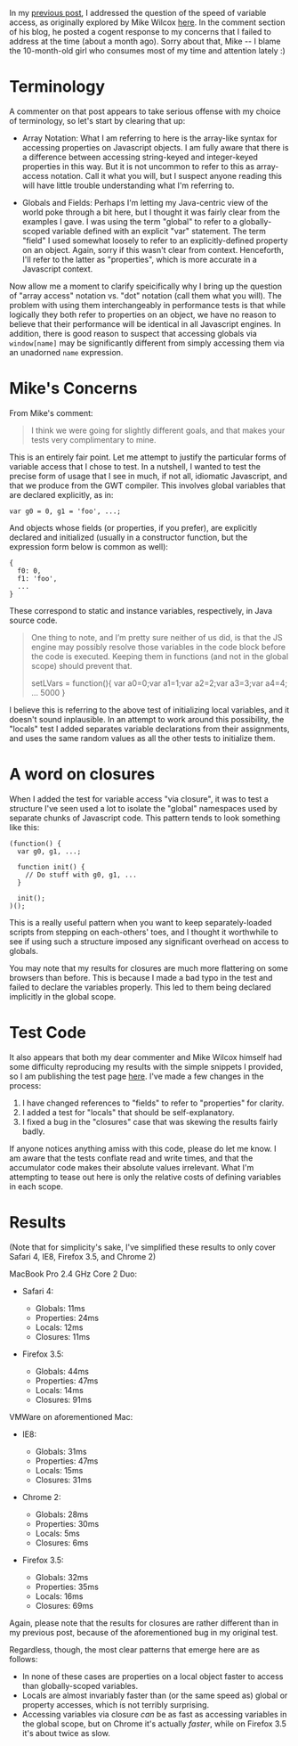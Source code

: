 In my [previous post][prev], I addressed the question of the speed of variable
access, as originally explored by Mike Wilcox [here][sitepen]. In the comment
section of his blog, he posted a cogent response to my concerns that I failed
to address at the time (about a month ago). Sorry about that, Mike -- I blame
the 10-month-old girl who consumes most of my time and attention lately :)

# Terminology

A commenter on that post appears to take serious offense with my choice of
terminology, so let's start by clearing that up:

- Array Notation: What I am referring to here is the array-like syntax for
accessing properties on Javascript objects. I am fully aware that there is a
difference between accessing string-keyed and integer-keyed properties in this
way. But it is not uncommon to refer to this as array-access notation. Call it
what you will, but I suspect anyone reading this will have little trouble
understanding what I'm referring to.

- Globals and Fields: Perhaps I'm letting my Java-centric view of the world
poke through a bit here, but I thought it was fairly clear from the examples
I gave.  I was using the term "global" to refer to a globally-scoped variable
defined with an explicit "var" statement. The term "field" I used somewhat
loosely to refer to an explicitly-defined property on an object. Again, sorry
if this wasn't clear from context. Henceforth, I'll refer to the latter as
"properties", which is more accurate in a Javascript context.

Now allow me a moment to clarify speicifically why I bring up the question of
"array access" notation vs. "dot" notation (call them what you will). The problem
with using them interchangeably in performance tests is that while logically
they both refer to properties on an object, we have no reason to believe that
their performance will be identical in all Javascript engines. In addition,
there is good reason to suspect that accessing globals via `window[name]` may
be significantly different from simply accessing them via an unadorned `name`
expression.

# Mike's Concerns

From Mike's comment:

> I think we were going for slightly different goals, and that makes your tests
> very complimentary to mine.

This is an entirely fair point. Let me attempt to justify the particular forms
of variable access that I chose to test. In a nutshell, I wanted to test the
precise form of usage that I see in much, if not all, idiomatic Javascript, and
that we produce from the GWT compiler. This involves global variables that are
declared explicitly, as in:

    var g0 = 0, g1 = 'foo', ...;

And objects whose fields (or properties, if you prefer), are explicitly
declared and initialized (usually in a constructor function, but the expression
form below is common as well):

    {
      f0: 0,
      f1: 'foo',
      ...
    }

These correspond to static and instance variables, respectively, in Java source
code.

> One thing to note, and I’m pretty sure neither of us did, is that the JS
> engine may possibly resolve those variables in the code block before the code
> is executed. Keeping them in functions (and not in the global scope) should
> prevent that.
>
> setLVars = function(){
>   var a0=0;var a1=1;var a2=2;var a3=3;var a4=4; … 5000
> }

I believe this is referring to the above test of initializing local variables,
and it doesn't sound inplausible. In an attempt to work around this possibility,
the "locals" test I added separates variable declarations from their assignments,
and uses the same random values as all the other tests to initialize them.

# A word on closures

When I added the test for variable access "via closure", it was to test a structure
I've seen used a lot to isolate the "global" namespaces used by separate chunks
of Javascript code. This pattern tends to look something like this:

    (function() {
      var g0, g1, ...;

      function init() {
        // Do stuff with g0, g1, ...
      }

      init();
    )();

This is a really useful pattern when you want to keep separately-loaded scripts
from stepping on each-others' toes, and I thought it worthwhile to see if using
such a structure imposed any significant overhead on access to globals.

You may note that my results for closures are much more flattering on some
browsers than before. This is because I made a bad typo in the test and failed
to declare the variables properly. This led to them being declared implicitly
in the global scope.

# Test Code

It also appears that both my dear commenter and Mike Wilcox himself had some
difficulty reproducing my results with the simple snippets I provided, so I am
publishing the test page [here][test]. I've made a few changes in the process:

1. I have changed references to "fields" to refer to "properties" for clarity.
1. I added a test for "locals" that should be self-explanatory.
1. I fixed a bug in the "closures" case that was skewing the results fairly badly.

If anyone notices anything amiss with this code, please do let me know. I am
aware that the tests conflate read and write times, and that the accumulator
code makes their absolute values irrelevant. What I'm attempting to tease out
here is only the relative costs of defining variables in each scope.

# Results

(Note that for simplicity's sake, I've simplified these results to only cover
Safari 4, IE8, Firefox 3.5, and Chrome 2)

MacBook Pro 2.4 GHz Core 2 Duo:

- Safari 4:
  - Globals: 11ms
  - Properties: 24ms
  - Locals: 12ms
  - Closures: 11ms

- Firefox 3.5:
  - Globals: 44ms
  - Properties: 47ms
  - Locals: 14ms
  - Closures: 91ms

VMWare on aforementioned Mac:

- IE8:
  - Globals: 31ms
  - Properties: 47ms
  - Locals: 15ms
  - Closures: 31ms

- Chrome 2:
  - Globals: 28ms
  - Properties: 30ms
  - Locals: 5ms
  - Closures: 6ms

- Firefox 3.5:
  - Globals: 32ms
  - Properties: 35ms
  - Locals: 16ms
  - Closures: 69ms

Again, please note that the results for closures are rather different than in
my previous post, because of the aforementioned bug in my original test.

Regardless, though, the most clear patterns that emerge here are as follows:
- In none of these cases are properties on a local object faster to access than
  globally-scoped variables.
- Locals are almost invariably faster than (or the same speed as) global or
  property accesses, which is not terribly surprising.
- Accessing variables via closure *can* be as fast as accessing variables in
  the global scope, but on Chrome it's actually *faster*, while on Firefox 3.5
  it's about twice as slow.


[prev]: http://blog.j15r.com/2009/08/where-should-i-define-javascript.html
[sitepen]: http://www.sitepen.com/blog/2009/08/10/web-page-global-variable-performance/
[test]: http://j15r.com/test/varSpeed.html

